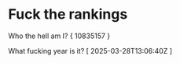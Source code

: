 # Fuck the rankings

Who the hell am I?
{ 10835157 }

What fucking year is it?
[ 2025-03-28T13:06:40Z ]
